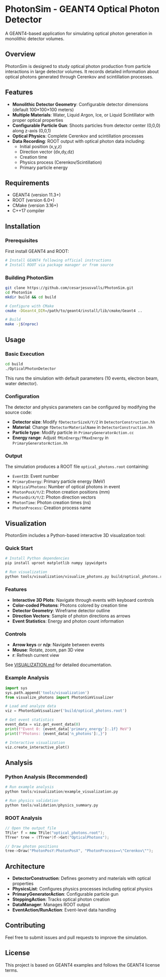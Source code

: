 # PhotonSim - GEANT4 Optical Photon Detector

A GEANT4-based application for simulating optical photon generation in monolithic detector volumes.

## Overview

PhotonSim is designed to study optical photon production from particle interactions in large detector volumes. It records detailed information about optical photons generated through Cerenkov and scintillation processes.

## Features

- **Monolithic Detector Geometry**: Configurable detector dimensions (default 100×100×100 meters)
- **Multiple Materials**: Water, Liquid Argon, Ice, or Liquid Scintillator with proper optical properties
- **Configurable Particle Gun**: Shoots particles from detector center (0,0,0) along z-axis (0,0,1)
- **Optical Physics**: Complete Cerenkov and scintillation processes
- **Data Recording**: ROOT output with optical photon data including:
  - Initial position (x,y,z)
  - Direction vector (dx,dy,dz)
  - Creation time
  - Physics process (Cerenkov/Scintillation)
  - Primary particle energy

## Requirements

- GEANT4 (version 11.3+)
- ROOT (version 6.0+)
- CMake (version 3.16+)
- C++17 compiler

## Installation

### Prerequisites

First install GEANT4 and ROOT:

```bash
# Install GEANT4 following official instructions
# Install ROOT via package manager or from source
```

### Building PhotonSim

```bash
git clone https://github.com/cesarjesusvalls/PhotonSim.git
cd PhotonSim
mkdir build && cd build

# Configure with CMake
cmake -DGeant4_DIR=/path/to/geant4/install/lib/cmake/Geant4 ..

# Build
make -j$(nproc)
```

## Usage

### Basic Execution

```bash
cd build
./OpticalPhotonDetector
```

This runs the simulation with default parameters (10 events, electron beam, water detector).

### Configuration

The detector and physics parameters can be configured by modifying the source code:

- **Detector size**: Modify `fDetectorSizeX/Y/Z` in `DetectorConstruction.hh`
- **Material**: Change `fDetectorMaterialName` in `DetectorConstruction.hh`
- **Particle type**: Modify particle in `PrimaryGeneratorAction.cc`
- **Energy range**: Adjust `fMinEnergy/fMaxEnergy` in `PrimaryGeneratorAction.hh`

### Output

The simulation produces a ROOT file `optical_photons.root` containing:

- `EventID`: Event number
- `PrimaryEnergy`: Primary particle energy (MeV)
- `NOpticalPhotons`: Number of optical photons in event
- `PhotonPosX/Y/Z`: Photon creation positions (mm)
- `PhotonDirX/Y/Z`: Photon direction vectors
- `PhotonTime`: Photon creation times (ns)
- `PhotonProcess`: Creation process name

## Visualization

PhotonSim includes a Python-based interactive 3D visualization tool:

### Quick Start

```bash
# Install Python dependencies
pip install uproot matplotlib numpy ipywidgets

# Run visualization
python tools/visualization/visualize_photons.py build/optical_photons.root
```

### Features

- **Interactive 3D Plots**: Navigate through events with keyboard controls
- **Color-coded Photons**: Photons colored by creation time
- **Detector Geometry**: Wireframe detector outline
- **Direction Vectors**: Sample of photon directions as arrows
- **Event Statistics**: Energy and photon count information

### Controls

- **Arrow keys** or **n/p**: Navigate between events
- **Mouse**: Rotate, zoom, pan 3D view
- **r**: Refresh current view

See [VISUALIZATION.md](VISUALIZATION.md) for detailed documentation.

### Example Analysis

```python
import sys
sys.path.append('tools/visualization')
from visualize_photons import PhotonSimVisualizer

# Load and analyze data
viz = PhotonSimVisualizer('build/optical_photons.root')

# Get event statistics
event_data = viz.get_event_data(0)
print(f"Event 0: {event_data['primary_energy']:.1f} MeV")
print(f"Photons: {event_data['n_photons']:,}")

# Interactive visualization
viz.create_interactive_plot()
```

## Analysis

### Python Analysis (Recommended)

```python
# Run example analysis
python tools/visualization/example_visualization.py

# Run physics validation
python tools/validation/physics_summary.py
```

### ROOT Analysis

```cpp
// Open the output file
TFile* f = new TFile("optical_photons.root");
TTree* tree = (TTree*)f->Get("OpticalPhotons");

// Draw photon positions
tree->Draw("PhotonPosY:PhotonPosX", "PhotonProcess==\"Cerenkov\"");
```

## Architecture

- **DetectorConstruction**: Defines geometry and materials with optical properties
- **PhysicsList**: Configures physics processes including optical physics
- **PrimaryGeneratorAction**: Configurable particle gun
- **SteppingAction**: Tracks optical photon creation
- **DataManager**: Manages ROOT output
- **EventAction/RunAction**: Event-level data handling

## Contributing

Feel free to submit issues and pull requests to improve the simulation.

## License

This project is based on GEANT4 examples and follows the GEANT4 license terms.